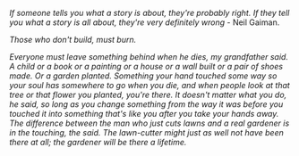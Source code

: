 *If someone tells you what a story is about, they're probably right. If they tell you what a story is all about, they're very definitely wrong* - Neil Gaiman.

*Those who don't build, must burn.*

*Everyone must leave something behind when he dies, my grandfather said. A child or a book or a painting or a house or a wall built or a pair of shoes made. Or a garden planted. Something your hand touched some way so your soul has somewhere to go when you die, and when people look at that tree or that flower you planted, you're there. It doesn't matter what you do, he said, so long as you change something from the way it was before you touched it into something that's like you after you take your hands away. The difference between the man who just cuts lawns and a real gardener is in the touching, the said. The lawn-cutter might just as well not have been there at all; the gardener will be there a lifetime.*


